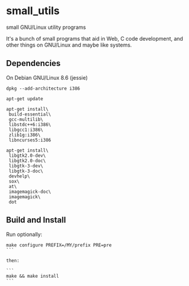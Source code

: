 # small_utils

small GNU/Linux utility programs

It's a bunch of small programs that aid in Web, C code development, and
other things on GNU/Linux and maybe like systems.


## Dependencies

On Debian GNU/Linux 8.6 (jessie)

```
dpkg --add-architecture i386

apt-get update

apt-get install\
 build-essential\
 gcc-multilib\
 libstdc++6:i386\
 libgcc1:i386\
 zlib1g:i386\
 libncurses5:i386

apt-get install\
 libgtk2.0-dev\
 libgtk2.0-doc\
 libgtk-3-dev\
 libgtk-3-doc\
 devhelp\
 sox\
 at\
 imagemagick-doc\
 imagemagick\
 dot
```

## Build and Install

Run optionally:
````
make configure PREFIX=/MY/prefix PRE=pre
```

then:

```
make && make install
```


